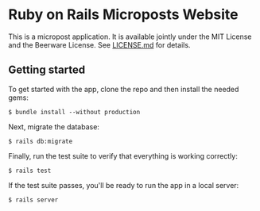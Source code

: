 # Ruby on Rails Microposts Website

This is a micropost application. It is available jointly under the MIT License and the Beerware License. See [LICENSE.md](LICENSE.md) for details.

## Getting started

To get started with the app, clone the repo and then install the needed gems:

``` $ bundle install --without production ```

Next, migrate the database:

``` $ rails db:migrate ```

Finally, run the test suite to verify that everything is working correctly:

``` $ rails test ```

If the test suite passes, you'll be ready to run the app in a local server:

``` $ rails server ```
